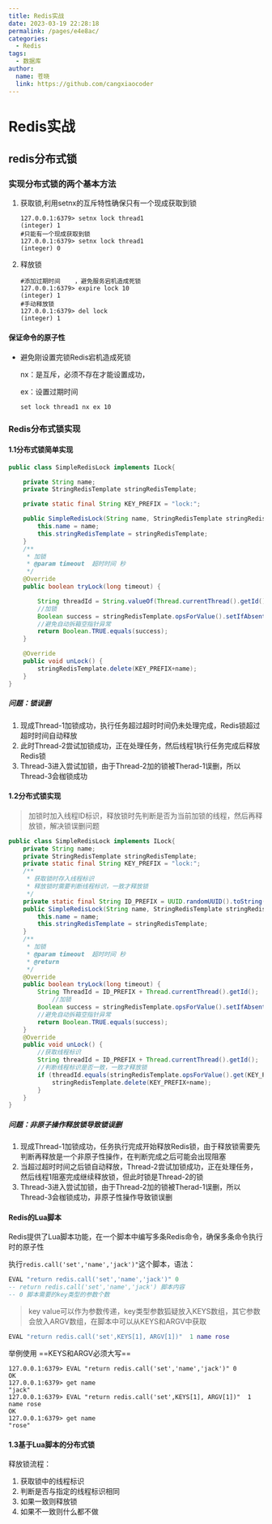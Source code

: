 ```yaml
---
title: Redis实战
date: 2023-03-19 22:28:18
permalink: /pages/e4e8ac/
categories: 
  - Redis
tags: 
  - 数据库
author: 
  name: 苍晓
  link: https://github.com/cangxiaocoder
---
```

# Redis实战

## redis分布式锁

### 实现分布式锁的两个基本方法

1.   获取锁,利用setnx的互斥特性确保只有一个现成获取到锁

     ```shell
     127.0.0.1:6379> setnx lock thread1
     (integer) 1
     #只能有一个现成获取到锁
     127.0.0.1:6379> setnx lock thread1
     (integer) 0
     ```

2.   释放锁

     ```shell
     #添加过期时间	，避免服务宕机造成死锁
     127.0.0.1:6379> expire lock 10
     (integer) 1
     #手动释放锁
     127.0.0.1:6379> del lock
     (integer) 1
     ```

#### 保证命令的原子性

-   避免刚设置完锁Redis宕机造成死锁

    nx：是互斥，必须不存在才能设置成功，

    ex：设置过期时间

    ```shell
    set lock thread1 nx ex 10
    ```


### Redis分布式锁实现

#### 1.1分布式锁简单实现

```java
public class SimpleRedisLock implements ILock{

    private String name;
    private StringRedisTemplate stringRedisTemplate;

    private static final String KEY_PREFIX = "lock:";

    public SimpleRedisLock(String name, StringRedisTemplate stringRedisTemplate) {
        this.name = name;
        this.stringRedisTemplate = stringRedisTemplate;
    }
    /**
     * 加锁
     * @param timeout  超时时间 秒
     */
    @Override
    public boolean tryLock(long timeout) {

        String threadId = String.valueOf(Thread.currentThread().getId());
        //加锁
        Boolean success = stringRedisTemplate.opsForValue().setIfAbsent(KEY_PREFIX + name, threadId, timeout, TimeUnit.SECONDS);
        //避免自动拆箱空指针异常
        return Boolean.TRUE.equals(success);
    }

    @Override
    public void unLock() {
        stringRedisTemplate.delete(KEY_PREFIX+name);
    }
}
```

##### 问题：锁误删

1.   现成Thread-1加锁成功，执行任务超过超时时间仍未处理完成，Redis锁超过超时时间自动释放
2.   此时Thread-2尝试加锁成功，正在处理任务，然后线程1执行任务完成后释放Redis锁
3.   Thread-3进入尝试加锁，由于Thread-2加的锁被Therad-1误删，所以Thread-3会枷锁成功

#### 1.2分布式锁实现

>   加锁时加入线程ID标识，释放锁时先判断是否为当前加锁的线程，然后再释放锁，解决锁误删问题

```java
public class SimpleRedisLock implements ILock{
    private String name;
    private StringRedisTemplate stringRedisTemplate;
    private static final String KEY_PREFIX = "lock:";
    /**
     * 获取锁时存入线程标识
     * 释放锁时需要判断线程标识，一致才释放锁
     */
    private static final String ID_PREFIX = UUID.randomUUID().toString(true)+"-";
    public SimpleRedisLock(String name, StringRedisTemplate stringRedisTemplate) {
        this.name = name;
        this.stringRedisTemplate = stringRedisTemplate;
    }
    /**
     * 加锁
     * @param timeout  超时时间 秒
     * @return
     */
    @Override
    public boolean tryLock(long timeout) {
        String ThreadId = ID_PREFIX + Thread.currentThread().getId();
            //加锁
        Boolean success = stringRedisTemplate.opsForValue().setIfAbsent(KEY_PREFIX + name, ThreadId, timeout, TimeUnit.SECONDS);
        //避免自动拆箱空指针异常
        return Boolean.TRUE.equals(success);
    }
    @Override
    public void unLock() {
        //获取线程标识
        String threadId = ID_PREFIX + Thread.currentThread().getId();
        //判断线程标识是否一致，一致才释放锁
        if (threadId.equals(stringRedisTemplate.opsForValue().get(KEY_PREFIX+name))){
            stringRedisTemplate.delete(KEY_PREFIX+name);
        }
    }
}
```

##### 问题：非原子操作释放锁导致锁误删

1.   现成Thread-1加锁成功，任务执行完成开始释放Redis锁，由于释放锁需要先判断再释放是一个非原子性操作，在判断完成之后可能会出现阻塞
2.   当超过超时时间之后锁自动释放，Thread-2尝试加锁成功，正在处理任务，然后线程1阻塞完成继续释放锁，但此时锁是Thread-2的锁
3.   Thread-3进入尝试加锁，由于Thread-2加的锁被Therad-1误删，所以Thread-3会枷锁成功，非原子性操作导致锁误删

#### Redis的Lua脚本

Redis提供了Lua脚本功能，在一个脚本中编写多条Redis命令，确保多条命令执行时的原子性

执行`redis.call('set','name','jack')"`这个脚本，语法：

```lua
EVAL "return redis.call('set','name','jack')" 0
-- return redis.call('set','name','jack') 脚本内容
-- 0 脚本需要的key类型的参数个数
```

>   key value可以作为参数传递，key类型参数狐疑放入KEYS数组，其它参数会放入ARGV数组，在脚本中可以从KEYS和ARGV中获取

```lua
EVAL "return redis.call('set',KEYS[1], ARGV[1])"  1 name rose
```

举例使用 ==KEYS和ARGV必须大写==

```shell
127.0.0.1:6379> EVAL "return redis.call('set','name','jack')" 0
OK
127.0.0.1:6379> get name
"jack"
127.0.0.1:6379> EVAL "return redis.call('set',KEYS[1], ARGV[1])"  1 name rose
OK
127.0.0.1:6379> get name
"rose"
```

#### 1.3基于Lua脚本的分布式锁

释放锁流程：

1.   获取锁中的线程标识
2.   判断是否与指定的线程标识相同
3.   如果一致则释放锁
4.   如果不一致则什么都不做



